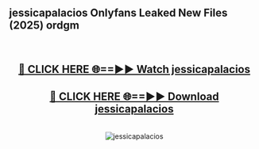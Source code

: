 <h2>jessicapalacios Onlyfans Leaked New Files (2025) ordgm</h2>
<br>
<div align="center">
<h2><a href="https://mediafiles.top/jessicapalacios&ref=git" rel="nofollow">🔴 CLICK HERE 🌐==►► Watch jessicapalacios</a></h2>
<h2><a href="https://mediafiles.top/jessicapalacios&ref=git" rel="nofollow">🔴 CLICK HERE 🌐==►► Download jessicapalacios</a></h2>
<br>
<a href="https://mediafiles.top/jessicapalacios&ref=git" rel="nofollow" data-target="animated-image.originalLink"><img src="https://i.ibb.co.com/xMMVF88/686577567.gif" alt="jessicapalacios" style="max-width: 100%; display: inline-block;" data-target="animated-image.originalImage"></a>
</div>
<br>
<br>